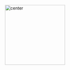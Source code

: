 
<img src="https://user-images.githubusercontent.com/45973908/113986404-ca770b80-987f-11eb-91e6-b73fc67a25d8.png" width="200"  alt="center"/>
